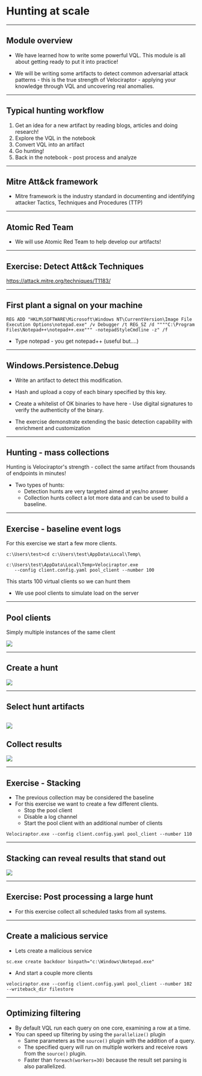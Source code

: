 <!-- .slide: class="title" -->
# Hunting at scale

---

<!-- .slide: class="content" -->

## Module overview

* We have learned how to write some powerful VQL. This module is all
  about getting ready to put it into practice!

* We will be writing some artifacts to detect common adversarial
  attack patterns - this is the true strength of Velociraptor - applying
  your knowledge through VQL and uncovering real anomalies.

---

<!-- .slide: class="content" -->

## Typical hunting workflow

1. Get an idea for a new artifact by reading blogs, articles and doing research!
2. Explore the VQL in the notebook
3. Convert VQL into an artifact
4. Go hunting!
5. Back in the notebook - post process and analyze

---

<!-- .slide: class="content" -->

## Mitre Att&ck framework

* Mitre framework is the industry standard in documenting and
  identifying attacker Tactics, Techniques and Procedures (TTP)

---

<!-- .slide: class="content" -->

## Atomic Red Team

* We will use Atomic Red Team to help develop our artifacts!

---

<!-- .slide: class="content" -->
## Exercise: Detect Att&ck Techniques

https://attack.mitre.org/techniques/T1183/

---

<!-- .slide: class="content" -->
## First plant a signal on your machine

```
REG ADD "HKLM\SOFTWARE\Microsoft\Windows NT\CurrentVersion\Image File Execution Options\notepad.exe" /v Debugger /t REG_SZ /d """"C:\Program Files\Notepad++\notepad++.exe""" -notepadStyleCmdline -z" /f
```

* Type notepad - you get notepad++ (useful but….)

---

<!-- .slide: class="content" -->
## Windows.Persistence.Debug

* Write an artifact to detect this modification.
* Hash and upload a copy of each binary specified by this key.
* Create a whitelist of OK binaries to have here - Use digital
  signatures to verify the authenticity of the binary.

* The exercise demonstrate extending the basic detection capability
  with enrichment and customization

---

<!-- .slide: class="content" -->
## Hunting - mass collections

Hunting is Velociraptor's strength - collect the same artifact from thousands of endpoints in minutes!

* Two types of hunts:
   * Detection hunts are very targeted aimed at yes/no answer
   * Collection hunts collect a lot more data and can be used to
     build a baseline.

---

<!-- .slide: class="content" -->
## Exercise - baseline event logs

For this exercise we start a few more clients.

```text
c:\Users\test>cd c:\Users\test\AppData\Local\Temp\

c:\Users\test\AppData\Local\Temp>Velociraptor.exe
   --config client.config.yaml pool_client --number 100
```

This starts 100 virtual clients so we can hunt them
* We use pool clients to simulate load on the server

---


<!-- .slide: class="full_screen_diagram" -->
## Pool clients
Simply multiple instances of the same client

![](/modules/bit_log_disable_hunting/pool_clients.png)

---


<!-- .slide: class="full_screen_diagram" -->
## Create a hunt

![](/modules/bit_log_disable_hunting/create-hunt_2.png)

---


<!-- .slide: class="full_screen_diagram" -->
## Select hunt artifacts

![](/modules/bit_log_disable_hunting/create-hunt_3.png)
---


<!-- .slide: class="full_screen_diagram" -->
## Collect results

![](/modules/bit_log_disable_hunting/create-hunt.png)

---


<!-- .slide: class="content" -->
## Exercise - Stacking

* The previous collection may be considered the baseline
* For this exercise we want to create a few different clients.
    * Stop the pool client
    * Disable a log channel
    * Start the pool client with an additional number of clients

```
Velociraptor.exe --config client.config.yaml pool_client --number 110
```

---


<!-- .slide: class="full_screen_diagram" -->
## Stacking can reveal results that stand out

![](/modules/bit_log_disable_hunting/stacking-a-hunt.png)

---

<!-- .slide: class="content" -->

## Exercise: Post processing a large hunt

* For this exercise collect all scheduled tasks from all systems.


---

<!-- .slide: class="content" -->

## Create a malicious service
* Lets create a malicious service
```
sc.exe create backdoor binpath="c:\Windows\Notepad.exe"
```

* And start a couple more clients

```
velociraptor.exe --config client.config.yaml pool_client --number 102 --writeback_dir filestore
```

---

<!-- .slide: class="content" -->

## Optimizing filtering

* By default VQL run each query on one core, examining a row at a
  time.
* You can speed up filtering by using the `parallelize()` plugin
    * Same parameters as the `source()` plugin with the addition of a
      query.
    * The specified query will run on multiple workers and receive
      rows from the `source()` plugin.
    * Faster than `foreach(workers=30)` because the result set parsing
      is also parallelized.
